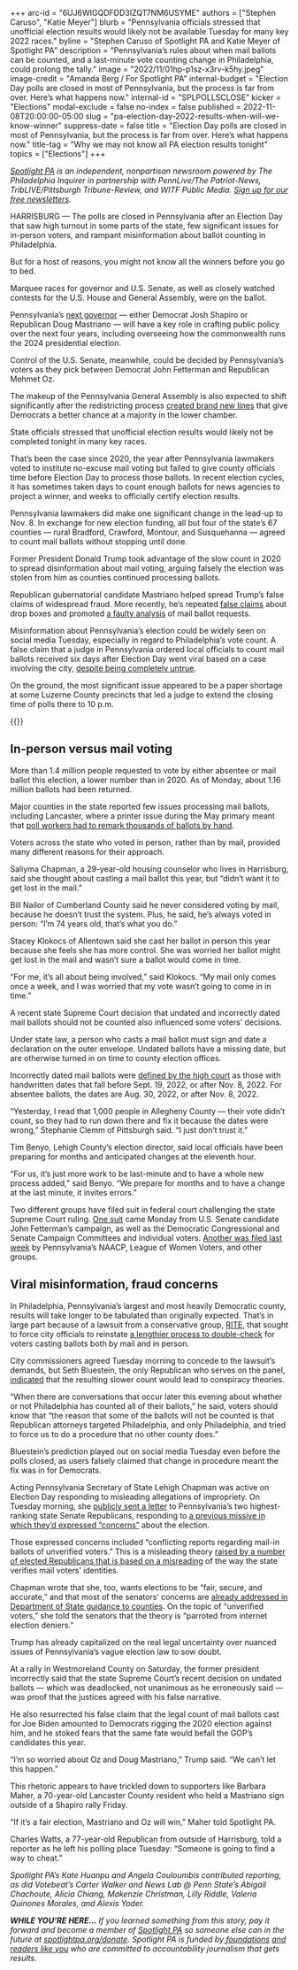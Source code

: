 +++
arc-id = "6UJ6WIGQDFDD3IZQT7NM6USYME"
authors = ["Stephen Caruso", "Katie Meyer"]
blurb = "Pennsylvania officials stressed that unofficial election results would likely not be available Tuesday for many key 2022 races."
byline = "Stephen Caruso of Spotlight PA and Katie Meyer of Spotlight PA"
description = "Pennsylvania’s rules about when mail ballots can be counted, and a last-minute vote counting change in Philadelphia, could prolong the tally."
image = "2022/11/01hp-p1sz-x3rv-k5hy.jpeg"
image-credit = "Amanda Berg / For Spotlight PA"
internal-budget = "Election Day polls are closed in most of Pennsylvania, but the process is far from over. Here’s what happens now."
internal-id = "SPLPOLLSCLOSE"
kicker = "Elections"
modal-exclude = false
no-index = false
published = 2022-11-08T20:00:00-05:00
slug = "pa-election-day-2022-results-when-will-we-know-winner"
suppress-date = false
title = "Election Day polls are closed in most of Pennsylvania, but the process is far from over. Here’s what happens now."
title-tag = "Why we may not know all PA election results tonight"
topics = ["Elections"]
+++

<a href="https://www.spotlightpa.org/"><i>Spotlight PA</i></a><i> is an independent, nonpartisan newsroom powered by The Philadelphia Inquirer in partnership with PennLive/The Patriot-News, TribLIVE/Pittsburgh Tribune-Review, and WITF Public Media. </i><a href="https://www.spotlightpa.org/newsletters"><i>Sign up for our free newsletters</i></a><i>.</i>

HARRISBURG — The polls are closed in Pennsylvania after an Election Day that saw high turnout in some parts of the state, few significant issues for in-person voters, and rampant misinformation about ballot counting in Philadelphia.

But for a host of reasons, you might not know all the winners before you go to bed.

Marquee races for governor and U.S. Senate, as well as closely watched contests for the U.S. House and General Assembly, were on the ballot.

<script src="https://www.spotlightpa.org/embed.js" async></script><div data-spl-embed-version="1" data-spl-src="https://www.spotlightpa.org/embeds/newsletter/"></div>

Pennsylvania’s <a href="https://www.spotlightpa.org/news/2022/09/pa-election-2022-mastriano-shapiro-governor-race-complete-guide/">next governor</a> — either Democrat Josh Shapiro or Republican Doug Mastriano — will have a key role in crafting public policy over the next four years, including overseeing how the commonwealth runs the 2024 presidential election.

Control of the U.S. Senate, meanwhile, could be decided by Pennsylvania’s voters as they pick between Democrat John Fetterman and Republican Mehmet Oz.

The makeup of the Pennsylvania General Assembly is also expected to shift significantly after the redistricting process <a href="https://www.spotlightpa.org/news/2022/10/pa-election-2022-redistricting-maps-legislative-races/">created brand new lines</a> that give Democrats a better chance at a majority in the lower chamber.

State officials stressed that unofficial election results would likely not be completed tonight in many key races.

That’s been the case since 2020, the year after Pennsylvania lawmakers voted to institute no-excuse mail voting but failed to give county officials time before Election Day to process those ballots. In recent election cycles, it has sometimes taken days to count enough ballots for news agencies to project a winner, and weeks to officially certify election results.

Pennsylvania lawmakers did make one significant change in the lead-up to Nov. 8. In exchange for new election funding, all but four of the state’s 67 counties — rural Bradford, Crawford, Montour, and Susquehanna — agreed to count mail ballots without stopping until done.

Former President Donald Trump took advantage of the slow count in 2020 to spread disinformation about mail voting, arguing falsely the election was stolen from him as counties continued processing ballots.

Republican gubernatorial candidate Mastriano helped spread Trump’s false claims of widespread fraud. More recently, he’s repeated <a href="https://www.politifact.com/factchecks/2022/oct/28/instagram-posts/ballots-found-drop-box-voting-period-opened-were-l/">false claims</a> about drop boxes and promoted <a href="https://www.spotlightpa.org/news/2022/11/2022-pa-election-misinformation-unverified-ballots-drop-boxes-vote-delays/">a faulty analysis</a> of mail ballot requests.

Misinformation about Pennsylvania’s election could be widely seen on social media Tuesday, especially in regard to Philadelphia’s vote count. A false claim that a judge in Pennsylvania ordered local officials to count mail ballots received six days after Election Day went viral based on a case involving the city, <a href="https://www.spotlightpa.org/news/2022/11/pa-election-2022-mail-ballot-curing-deadline-misinformation/">despite being completely untrue</a>.

On the ground, the most significant issue appeared to be a paper shortage at some Luzerne County precincts that led a judge to extend the closing time of polls there to 10 p.m.

{{<picture src="external/8x56jatp54e71aq2a7fysd72r0.jpeg" description="Workers sort mail ballots at the Lehigh County Government Center in Allentown on Nov. 8, 2022." caption="Workers sort mail ballots at the Lehigh County Government Center in Allentown on Nov. 8, 2022." credit="Matt Smith / For Spotlight PA">}} 

## In-person versus mail voting

More than 1.4 million people requested to vote by either absentee or mail ballot this election, a lower number than in 2020. As of Monday, about 1.16 million ballots had been returned.

Major counties in the state reported few issues processing mail ballots, including Lancaster, where a printer issue during the May primary meant that <a href="https://lancasteronline.com/news/politics/more-than-half-of-mail-in-ballots-now-need-hand-counting-due-to-vendors-latest/article_edbf4b44-b804-11eb-83fa-af03599a9d01.html">poll workers had to remark thousands of ballots by hand</a>.

Voters across the state who voted in person, rather than by mail, provided many different reasons for their approach.

Saliyma Chapman, a 29-year-old housing counselor who lives in Harrisburg, said she thought about casting a mail ballot this year, but “didn’t want it to get lost in the mail.”

Bill Nailor of Cumberland County said he never considered voting by mail, because he doesn’t trust the system. Plus, he said, he’s always voted in person: “I’m 74 years old, that’s what you do.”

Stacey Klokocs of Allentown said she cast her ballot in person this year because she feels she has more control. She was worried her ballot might get lost in the mail and wasn’t sure a ballot would come in time.

“For me, it’s all about being involved,” said Klokocs. “My mail only comes once a week, and I was worried that my vote wasn’t going to come in in time.”

A recent state Supreme Court decision that undated and incorrectly dated mail ballots should not be counted also influenced some voters’ decisions.

Under state law, a person who casts a mail ballot must sign and date a declaration on the outer envelope. Undated ballots have a missing date, but are otherwise turned in on time to county election offices.

Incorrectly dated mail ballots were <a href="https://www.inquirer.com/politics/election/pennsylvania-undated-ballots-supreme-court-wrongly-dated-lawsuit-20221105.html">defined by the high court</a> as those with handwritten dates that fall before Sept. 19, 2022, or after Nov. 8, 2022. For absentee ballots, the dates are Aug. 30, 2022, or after Nov. 8, 2022.

“Yesterday, I read that 1,000 people in Allegheny County — their vote didn’t count, so they had to run down there and fix it because the dates were wrong,” Stephanie Clemm of Pittsburgh said. “I just don’t trust it.”

Tim Benyo, Lehigh County’s election director, said local officials have been preparing for months and anticipated changes at the eleventh hour.

“For us, it’s just more work to be last-minute and to have a whole new process added,” said Benyo. “We prepare for months and to have a change at the last minute, it invites errors.”

Two different groups have filed suit in federal court challenging the state Supreme Court ruling. <a href="https://www.democracydocket.com/wp-content/uploads/2022/11/01-2022-11-07-stamped-complaint.pdf">One suit</a> came Monday from U.S. Senate candidate John Fetterman’s campaign, as well as the Democratic Congressional and Senate Campaign Committees and individual voters. <a href="https://www.democracydocket.com/wp-content/uploads/2022/11/01-2022-11-04-file-stamped-complaint.pdf">Another was filed last week</a> by Pennsylvania’s NAACP, League of Women Voters, and other groups.

## Viral misinformation, fraud concerns

In Philadelphia, Pennsylvania’s largest and most heavily Democratic county, results will take longer to be tabulated than originally expected. That’s in large part because of a lawsuit from a conservative group, <a href="https://riteusa.org/">RITE</a>, that sought to force city officials to reinstate <a href="https://www.spotlightpa.org/news/2022/11/pa-election-2022-philadelphia-double-voting-lawsuit/">a lengthier process to double-check</a> for voters casting ballots both by mail and in person.

City commissioners agreed Tuesday morning to concede to the lawsuit’s demands, but Seth Bluestein, the only Republican who serves on the panel, <a href="https://youtu.be/pKARDpWWvDQ?t=834">indicated</a> that the resulting slower count would lead to conspiracy theories.

“When there are conversations that occur later this evening about whether or not Philadelphia has counted all of their ballots,” he said, voters should know that “the reason that some of the ballots will not be counted is that Republican attorneys targeted Philadelphia, and only Philadelphia, and tried to force us to do a procedure that no other county does.”

Bluestein’s prediction played out on social media Tuesday even before the polls closed, as users falsely claimed that change in procedure meant the fix was in for Democrats.

Acting Pennsylvania Secretary of State Lehigh Chapman was active on Election Day responding to misleading allegations of impropriety. On Tuesday morning, she <a href="https://twitter.com/katieemeyer4/status/1590006614953988098">publicly sent a letter</a> to Pennsylvania’s two highest-ranking state Senate Republicans, responding to <a href="https://www.senatorward.com/wp-content/uploads/sites/55/2022/11/Chapman-Election-letter-11-4-22.pdf">a previous missive in which they’d expressed “concerns”</a> about the election.

Those expressed concerns included “conflicting reports regarding mail-in ballots of unverified voters.” This is a misleading theory <a href="https://www.spotlightpa.org/news/2022/11/2022-pa-election-misinformation-unverified-ballots-drop-boxes-vote-delays/">raised by a number of elected Republicans that is based on a misreading</a> of the way the state verifies mail voters’ identities.

Chapman wrote that she, too, wants elections to be “fair, secure, and accurate,” and that most of the senators’ concerns are <a href="https://www.dos.pa.gov/VotingElections/OtherServicesEvents/Pages/Election-Directive-and-%20Guidance.aspx">already addressed in Department of State guidance to counties</a>. On the topic of “unverified voters,” she told the senators that the theory is “parroted from internet election deniers.”

Trump has already capitalized on the real legal uncertainty over nuanced issues of Pennsylvania’s vague election law to sow doubt.

At a rally in Westmoreland County on Saturday, the former president incorrectly said that the state Supreme Court’s recent decision on undated ballots — which was deadlocked, not unanimous as he erroneously said — was proof that the justices agreed with his false narrative.

He also resurrected his false claim that the legal count of mail ballots cast for Joe Biden amounted to Democrats rigging the 2020 election against him, and he stoked fears that the same fate would befall the GOP’s candidates this year.

“I’m so worried about Oz and Doug Mastriano,” Trump said. “We can’t let this happen.”

<script src="https://www.spotlightpa.org/embed.js" async></script><div data-spl-embed-version="1" data-spl-src="https://www.spotlightpa.org/embeds/donate/"></div>

This rhetoric appears to have trickled down to supporters like Barbara Maher, a 70-year-old Lancaster County resident who held a Mastriano sign outside of a Shapiro rally Friday.

“If it’s a fair election, Mastriano and Oz will win,” Maher told Spotlight PA.

Charles Watts, a 77-year-old Republican from outside of Harrisburg, told a reporter as he left his polling place Tuesday: “Someone is going to find a way to cheat.”

<i>Spotlight PA’s Kate Huanpu and Angela Couloumbis contributed reporting, as did Votebeat’s Carter Walker and News Lab @ Penn State’s Abigail Chachoute, Alicia Chiang, Makenzie Christman, Lilly Riddle, Valeria Quinones Morales, and Alexis Yoder.</i>

<i><b>WHILE YOU’RE HERE...</b></i><i> If you learned something from this story, pay it forward and become a member of </i><a href="https://www.spotlightpa.org/"><i>Spotlight PA</i></a><i> so someone else can in the future at </i><a href="http://spotlightpa.org/donate"><i>spotlightpa.org/donate</i></a><i>. Spotlight PA is funded by</i><a href="https://www.spotlightpa.org/support"><i> foundations</i></a><i> </i><a href="https://www.spotlightpa.org/support"><i>and readers like you</i></a><i> who are committed to accountability journalism that gets results.</i>
